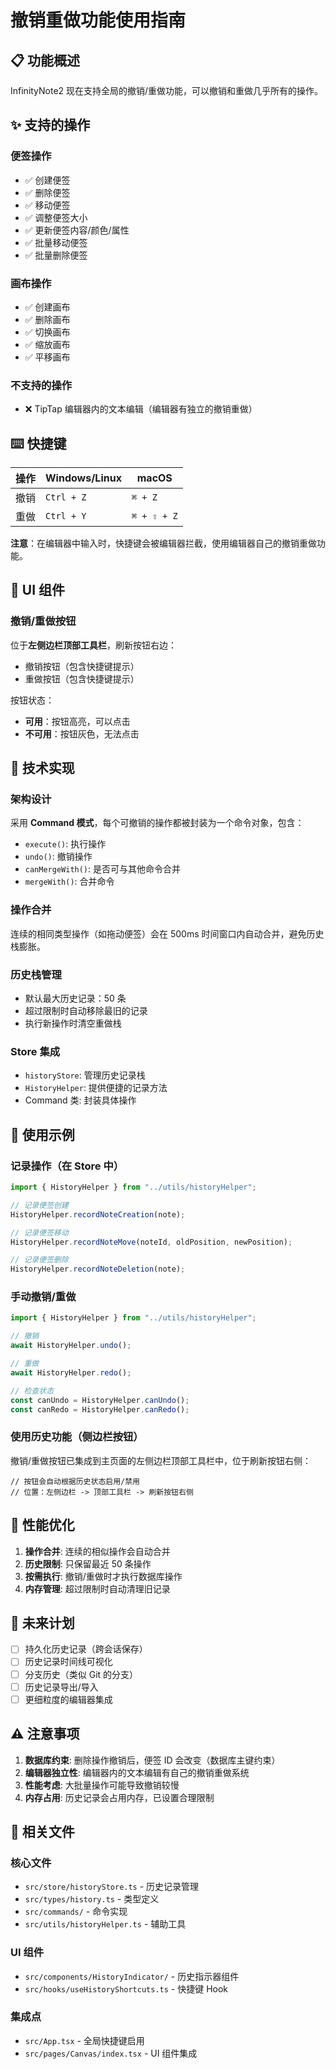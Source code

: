 # 撤销重做功能使用指南

## 📋 功能概述

InfinityNote2 现在支持全局的撤销/重做功能，可以撤销和重做几乎所有的操作。

## ✨ 支持的操作

### 便签操作

- ✅ 创建便签
- ✅ 删除便签
- ✅ 移动便签
- ✅ 调整便签大小
- ✅ 更新便签内容/颜色/属性
- ✅ 批量移动便签
- ✅ 批量删除便签

### 画布操作

- ✅ 创建画布
- ✅ 删除画布
- ✅ 切换画布
- ✅ 缩放画布
- ✅ 平移画布

### 不支持的操作

- ❌ TipTap 编辑器内的文本编辑（编辑器有独立的撤销重做）

## ⌨️ 快捷键

| 操作 | Windows/Linux | macOS       |
| ---- | ------------- | ----------- |
| 撤销 | `Ctrl + Z`    | `⌘ + Z`     |
| 重做 | `Ctrl + Y`    | `⌘ + ⇧ + Z` |

**注意**：在编辑器中输入时，快捷键会被编辑器拦截，使用编辑器自己的撤销重做功能。

## 🎨 UI 组件

### 撤销/重做按钮

位于**左侧边栏顶部工具栏**，刷新按钮右边：

- 撤销按钮（包含快捷键提示）
- 重做按钮（包含快捷键提示）

按钮状态：

- **可用**：按钮高亮，可以点击
- **不可用**：按钮灰色，无法点击

## 🔧 技术实现

### 架构设计

采用 **Command 模式**，每个可撤销的操作都被封装为一个命令对象，包含：

- `execute()`: 执行操作
- `undo()`: 撤销操作
- `canMergeWith()`: 是否可与其他命令合并
- `mergeWith()`: 合并命令

### 操作合并

连续的相同类型操作（如拖动便签）会在 500ms 时间窗口内自动合并，避免历史栈膨胀。

### 历史栈管理

- 默认最大历史记录：50 条
- 超过限制时自动移除最旧的记录
- 执行新操作时清空重做栈

### Store 集成

- `historyStore`: 管理历史记录栈
- `HistoryHelper`: 提供便捷的记录方法
- Command 类: 封装具体操作

## 📝 使用示例

### 记录操作（在 Store 中）

```typescript
import { HistoryHelper } from "../utils/historyHelper";

// 记录便签创建
HistoryHelper.recordNoteCreation(note);

// 记录便签移动
HistoryHelper.recordNoteMove(noteId, oldPosition, newPosition);

// 记录便签删除
HistoryHelper.recordNoteDeletion(note);
```

### 手动撤销/重做

```typescript
import { HistoryHelper } from "../utils/historyHelper";

// 撤销
await HistoryHelper.undo();

// 重做
await HistoryHelper.redo();

// 检查状态
const canUndo = HistoryHelper.canUndo();
const canRedo = HistoryHelper.canRedo();
```

### 使用历史功能（侧边栏按钮）

撤销/重做按钮已集成到主页面的左侧边栏顶部工具栏中，位于刷新按钮右侧：

```tsx
// 按钮会自动根据历史状态启用/禁用
// 位置：左侧边栏 -> 顶部工具栏 -> 刷新按钮右侧
```

## 🚀 性能优化

1. **操作合并**: 连续的相似操作会自动合并
2. **历史限制**: 只保留最近 50 条操作
3. **按需执行**: 撤销/重做时才执行数据库操作
4. **内存管理**: 超过限制时自动清理旧记录

## 🔮 未来计划

- [ ] 持久化历史记录（跨会话保存）
- [ ] 历史记录时间线可视化
- [ ] 分支历史（类似 Git 的分支）
- [ ] 历史记录导出/导入
- [ ] 更细粒度的编辑器集成

## ⚠️ 注意事项

1. **数据库约束**: 删除操作撤销后，便签 ID 会改变（数据库主键约束）
2. **编辑器独立性**: 编辑器内的文本编辑有自己的撤销重做系统
3. **性能考虑**: 大批量操作可能导致撤销较慢
4. **内存占用**: 历史记录会占用内存，已设置合理限制

## 📖 相关文件

### 核心文件

- `src/store/historyStore.ts` - 历史记录管理
- `src/types/history.ts` - 类型定义
- `src/commands/` - 命令实现
- `src/utils/historyHelper.ts` - 辅助工具

### UI 组件

- `src/components/HistoryIndicator/` - 历史指示器组件
- `src/hooks/useHistoryShortcuts.ts` - 快捷键 Hook

### 集成点

- `src/App.tsx` - 全局快捷键启用
- `src/pages/Canvas/index.tsx` - UI 组件集成
